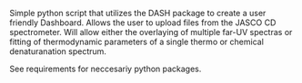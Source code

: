 Simple python script that utilizes the DASH package to create a user friendly Dashboard.
Allows the user to upload files from the JASCO CD spectrometer.
Will allow either the overlaying of multiple far-UV spectras or fitting of thermodynamic parameters of a single thermo or chemical denaturanation spectrum.

See requirements for neccesariy python packages.

